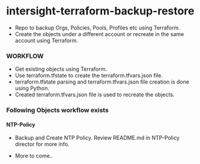 # intersight-terraform-backup-restore
- Repo to backup Orgs, Policies, Pools, Profiles etc using Terraform. 
- Create the objects under a different account or recreate in the same account using Terraform.  

### WORKFLOW
- Get existing objects using Terraform. 
- Use terraform.tfstate to create the terraform.tfvars.json file. 
- terraform.tfstate parsing and terraform.tfvars.json file creation is done using Python. 
- Created terraform.tfvars.json file is used to recreate the objects. 

### Following Objects workflow exists

#### NTP-Policy 
- Backup and Create NTP Policy. Review README.md in NTP-Policy director for more info. 

- More to come.. 
